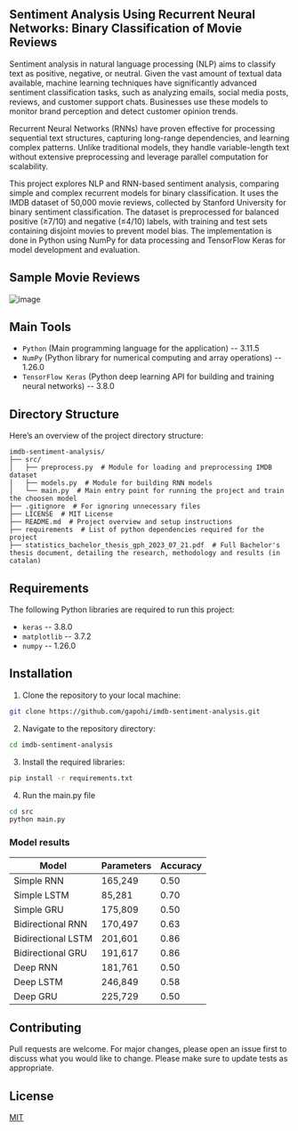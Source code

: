 ## Sentiment Analysis Using Recurrent Neural Networks: Binary Classification of Movie Reviews

Sentiment analysis in natural language processing (NLP) aims to classify text as positive, negative, or neutral.
Given the vast amount of textual data available, machine learning techniques have significantly advanced sentiment 
classification tasks, such as analyzing emails, social media posts, reviews, and customer support chats. Businesses 
use these models to monitor brand perception and detect customer opinion trends.

Recurrent Neural Networks (RNNs) have proven effective for processing sequential text structures, capturing 
long-range dependencies, and learning complex patterns. Unlike traditional models, they handle variable-length text 
without extensive preprocessing and leverage parallel computation for scalability.

This project explores NLP and RNN-based sentiment analysis, comparing simple and complex recurrent models for binary 
classification. It uses the IMDB dataset of 50,000 movie reviews, collected by Stanford University for binary sentiment 
classification. The dataset is preprocessed for balanced positive (≥7/10) and negative (≤4/10) labels, with training 
and test sets containing disjoint movies to prevent model bias. The implementation is done in Python using NumPy for 
data processing and TensorFlow Keras for model development and evaluation.

## Sample Movie Reviews

![image](https://github.com/user-attachments/assets/a34f47bc-53df-4249-8778-fe366dc44a30)

## Main Tools

- `Python` (Main programming language for the application) -- 3.11.5
- `NumPy` (Python library for numerical computing and array operations) -- 1.26.0
- `TensorFlow Keras` (Python deep learning API for building and training neural networks) -- 3.8.0

## Directory Structure

Here’s an overview of the project directory structure:

```plaintext
imdb-sentiment-analysis/
├── src/
│   ├── preprocess.py  # Module for loading and preprocessing IMDB dataset
│   ├── models.py  # Module for building RNN models
│   └── main.py  # Main entry point for running the project and train the choosen model
├── .gitignore  # For ignoring unnecessary files
├── LICENSE  # MIT License
├── README.md  # Project overview and setup instructions
├── requirements  # List of python dependencies required for the project
├── statistics_bachelor_thesis_gph_2023_07_21.pdf  # Full Bachelor's thesis document, detailing the research, methodology and results (in catalan)
```

## Requirements

The following Python libraries are required to run this project:

*   `keras` -- 3.8.0
*   `matplotlib` -- 3.7.2
*   `numpy` -- 1.26.0

## Installation

1. Clone the repository to your local machine:
```bash
git clone https://github.com/gapohi/imdb-sentiment-analysis.git
```

2. Navigate to the repository directory:
```bash
cd imdb-sentiment-analysis
```

3. Install the required libraries:
```bash
pip install -r requirements.txt
```

4. Run the main.py file
```bash
cd src
python main.py
```

### Model results

| Model                | Parameters | Accuracy |
|----------------------|------------|----------|
| Simple RNN           | 165,249    | 0.50     |
| Simple LSTM          | 85,281     | 0.70     |
| Simple GRU           | 175,809    | 0.50     |
| Bidirectional RNN    | 170,497    | 0.63     |
| Bidirectional LSTM   | 201,601    | 0.86     |
| Bidirectional GRU    | 191,617    | 0.86     |
| Deep RNN             | 181,761    | 0.50     |
| Deep LSTM            | 246,849    | 0.58     |
| Deep GRU             | 225,729    | 0.50     |

## Contributing

Pull requests are welcome. For major changes, please open an issue first to discuss what you would 
like to change. Please make sure to update tests as appropriate.

## License

[MIT](https://choosealicense.com/licenses/mit/)
